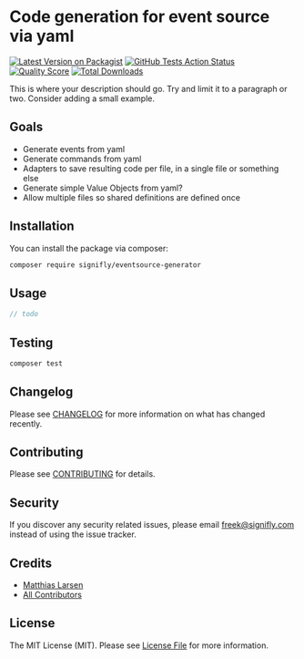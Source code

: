 # Code generation for event source via yaml

[![Latest Version on Packagist](https://img.shields.io/packagist/v/signifly/eventsource-generator.svg?style=flat-square)](https://packagist.org/packages/signifly/eventsource-generator)
[![GitHub Tests Action Status](https://img.shields.io/github/workflow/status/signifly/eventsource-generator/run-tests?label=tests)](https://github.com/signifly/eventsource-generator/actions?query=workflow%3Arun-tests+branch%3Amaster)
[![Quality Score](https://img.shields.io/scrutinizer/g/signifly/eventsource-generator.svg?style=flat-square)](https://scrutinizer-ci.com/g/signifly/eventsource-generator)
[![Total Downloads](https://img.shields.io/packagist/dt/signifly/eventsource-generator.svg?style=flat-square)](https://packagist.org/packages/signifly/eventsource-generator)


This is where your description should go. Try and limit it to a paragraph or two. Consider adding a small example.

## Goals
- Generate events from yaml
- Generate commands from yaml
- Adapters to save resulting code per file, in a single file or something else
- Generate simple Value Objects from yaml?
- Allow multiple files so shared definitions are defined once


## Installation

You can install the package via composer:

```bash
composer require signifly/eventsource-generator
```

## Usage

``` php
// todo
```

## Testing

``` bash
composer test
```

## Changelog

Please see [CHANGELOG](CHANGELOG.md) for more information on what has changed recently.

## Contributing

Please see [CONTRIBUTING](CONTRIBUTING.md) for details.

## Security

If you discover any security related issues, please email freek@signifly.com instead of using the issue tracker.

## Credits

- [Matthias Larsen](https://github.com/connors511)
- [All Contributors](../../contributors)

## License

The MIT License (MIT). Please see [License File](LICENSE.md) for more information.
